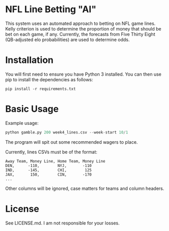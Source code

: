 # NFL Line Betting "AI"
This system uses an automated approach to betting on NFL game lines. Kelly criterion is used
to determine the proportion of money that should be bet on each game, if any. Currently, the
forecasts from Five Thirty Eight (QB-adjusted elo probabilities) are used to determine odds.

# Installation

You will first need to ensure you have Python 3 installed. You can then use pip to install
the dependencies as follows:

```shell
pip install -r requirements.txt
```

# Basic Usage

Example usage:

```python
python gamble.py 200 week4_lines.csv --week-start 10/1
```

The program will spit out some recommended wagers to place.

Currently, lines CSVs must be of the format:
```
Away Team, Money Line, Home Team, Money Line
DEN,      -110,        NYJ,       -110
IND,      -145,        CHI,        125
JAX,       150,        CIN,       -170
...
```
Other columns will be ignored, case matters for teams and column headers.

# License

See LICENSE.md. I am not responsible for your losses.
